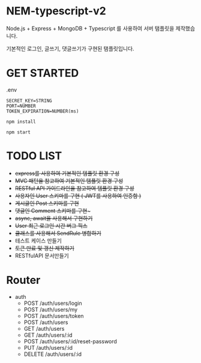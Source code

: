 # NEM-typescript-v2

Node.js + Express + MongoDB + Typescript 를 사용하여 서버 탬플릿을 제작했습니다.

기본적인 로그인, 글쓰기, 댓글쓰기가 구현된 탬플릿입니다.

# GET STARTED

.env

```
SECRET_KEY=STRING
PORT=NUMBER
TOKEN_EXPIRATION=NUMBER(ms)
```

```
npm install
```

```
npm start
```

# TODO LIST

-   ~~express를 사용하여 기본적인 템플릿 환경 구성~~
-   ~~MVC 패턴을 참고하여 기본적인 템플릿 환경 구성~~
-   ~~RESTful API 가이드라인을 참고하여 템플릿 환경 구성~~
-   ~~사용자인 User 스키마를 구현 ( JWT를 사용하여 인증함 )~~
-   ~~게시글인 Post 스키마를 구현~~
-   ~~댓글인 Comment 스키마를 구현~~~
-   ~~async, await을 사용해서 구현하기~~
-   ~~User 최근 로그인 시간 버그 픽스~~
-   ~~클래스를 사용해서 SendRule 병합하기~~
-   테스트 케이스 만들기
-   ~~토큰 만료 및 갱신 제작하기~~
-   RESTfulAPI 문서만들기

# Router

-   auth
    -   POST /auth/users/login
    -   POST /auth/users/my
    -   POST /auth/users/token
    -   POST /auth/users
    -   GET /auth/users
    -   GET /auth/users/:id
    -   POST /auth/users/:id/reset-password
    -   PUT /auth/users/:id
    -   DELETE /auth/users/:id